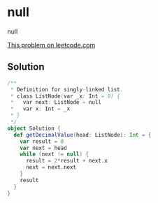 # null

null

[This problem on leetcode.com](https://leetcode.com/problems/convert-binary-number-in-a-linked-list-to-integer)

## Solution

```scala
/**
 * Definition for singly-linked list.
 * class ListNode(var _x: Int = 0) {
 *   var next: ListNode = null
 *   var x: Int = _x
 * }
 */
object Solution {
  def getDecimalValue(head: ListNode): Int = {
    var result = 0
    var next = head
    while (next != null) {
      result = 2*result + next.x
      next = next.next
    }
    result
  }
}
```
